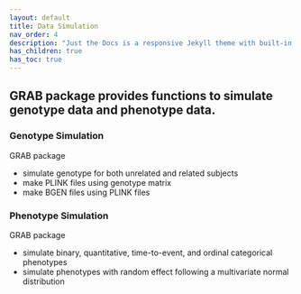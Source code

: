 ```yaml
---
layout: default
title: Data Simulation 
nav_order: 4
description: "Just the Docs is a responsive Jekyll theme with built-in search that is easily customizable and hosted on GitHub Pages."
has_children: true
has_toc: true
---
```


## GRAB package provides functions to simulate genotype data and phenotype data.

### Genotype Simulation
GRAB package
- simulate genotype for both unrelated and related subjects
- make PLINK files using genotype matrix
- make BGEN files using PLINK files

### Phenotype Simulation
GRAB package
- simulate binary, quantitative, time-to-event, and ordinal categorical phenotypes
- simulate phenotypes with random effect following a multivariate normal distribution

